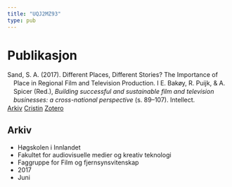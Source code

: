 ```yaml
---
title: "UQJ2MZ93"
type: pub
---
```

<h1>Publikasjon</h1>
<article id="csl-bib-container-UQJ2MZ93" class="csl-bib-container">
  <div class="csl-bib-body" style="line-height: 1.35; padding-left: 1em; text-indent:-1em;">
  <div class="csl-entry">Sand, S. A. (2017). Different Places, Different Stories? The Importance of Place in Regional Film and Television Production. I E. Bak&#xF8;y, R. Puijk, &amp; A. Spicer (Red.), <i>Building successful and sustainable film and television businesses: a cross-national perspective</i> (s. 89&#x2013;107). Intellect.</div>
</div>
  <div class="csl-bib-buttons">
    <a href="#taxonomy-article-UQJ2MZ93" class="csl-bib-button">Arkiv</a>
    <a href alt="Cristin URL" class="csl-bib-button">Cristin</a>
    <a href alt="Zotero URL" class="csl-bib-button">Zotero</a>
  </div>
  <div id="csl-bib-meta-container-UQJ2MZ93"></div>
</article>
<div id="csl-bib-meta-UQJ2MZ93" class="csl-bib-meta">
  <article id="taxonomy-article-UQJ2MZ93" class="taxonomy-article">
    <h1>Arkiv</h1>
    <ul>
      <li>Høgskolen i Innlandet</li>
      <li>Fakultet for audiovisuelle medier og kreativ teknologi</li>
      <li>Faggruppe for Film og fjernsynsvitenskap</li>
      <li>2017</li>
      <li>Juni</li>
    </ul>
  </article>
</div>
